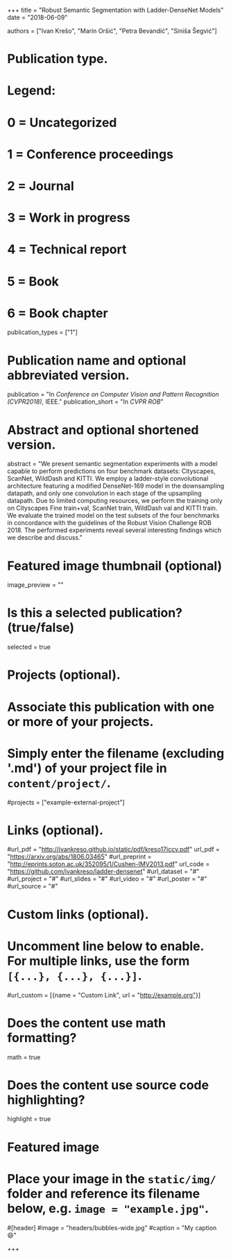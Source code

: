 +++
title = "Robust Semantic Segmentation with Ladder-DenseNet Models"
date = "2018-06-09"

authors = ["Ivan Krešo", "Marin Oršić", "Petra Bevandić", "Siniša Šegvić"]

# Publication type.
# Legend:
# 0 = Uncategorized
# 1 = Conference proceedings
# 2 = Journal
# 3 = Work in progress
# 4 = Technical report
# 5 = Book
# 6 = Book chapter
publication_types = ["1"]

# Publication name and optional abbreviated version.
publication = "In *Conference on Computer Vision and Pattern Recognition (CVPR2018)*, IEEE."
publication_short = "In *CVPR ROB*"

# Abstract and optional shortened version.
abstract = "We present semantic segmentation experiments with a model capable to perform predictions on four benchmark datasets: Cityscapes, ScanNet, WildDash and KITTI. We employ a ladder-style convolutional architecture featuring a modified DenseNet-169 model in the downsampling datapath, and only one convolution in each stage of the upsampling datapath. Due to limited computing resources, we perform the training only on Cityscapes Fine train+val, ScanNet train, WildDash val and KITTI train. We evaluate the trained model on the test subsets of the four benchmarks in concordance with the guidelines of the Robust Vision Challenge ROB 2018. The performed experiments reveal several interesting findings which we describe and discuss."

# Featured image thumbnail (optional)
image_preview = ""

# Is this a selected publication? (true/false)
selected = true

# Projects (optional).
#   Associate this publication with one or more of your projects.
#   Simply enter the filename (excluding '.md') of your project file in `content/project/`.
#projects = ["example-external-project"]

# Links (optional).
#url_pdf = "http://ivankreso.github.io/static/pdf/kreso17iccv.pdf"
url_pdf = "https://arxiv.org/abs/1806.03465"
#url_preprint = "http://eprints.soton.ac.uk/352095/1/Cushen-IMV2013.pdf"
url_code = "https://github.com/ivankreso/ladder-densenet"
#url_dataset = "#"
#url_project = "#"
#url_slides = "#"
#url_video = "#"
#url_poster = "#"
#url_source = "#"

# Custom links (optional).
#   Uncomment line below to enable. For multiple links, use the form `[{...}, {...}, {...}]`.
#url_custom = [{name = "Custom Link", url = "http://example.org"}]

# Does the content use math formatting?
math = true

# Does the content use source code highlighting?
highlight = true

# Featured image
# Place your image in the `static/img/` folder and reference its filename below, e.g. `image = "example.jpg"`.
#[header]
#image = "headers/bubbles-wide.jpg"
#caption = "My caption :smile:"

+++
